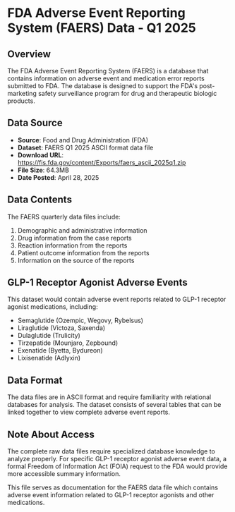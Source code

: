 # FDA Adverse Event Reporting System (FAERS) Data - Q1 2025

## Overview

The FDA Adverse Event Reporting System (FAERS) is a database that contains information on adverse event and medication error reports submitted to FDA. The database is designed to support the FDA's post-marketing safety surveillance program for drug and therapeutic biologic products.

## Data Source

- **Source**: Food and Drug Administration (FDA)
- **Dataset**: FAERS Q1 2025 ASCII format data file
- **Download URL**: https://fis.fda.gov/content/Exports/faers_ascii_2025q1.zip
- **File Size**: 64.3MB
- **Date Posted**: April 28, 2025

## Data Contents

The FAERS quarterly data files include:

1. Demographic and administrative information
2. Drug information from the case reports
3. Reaction information from the reports
4. Patient outcome information from the reports
5. Information on the source of the reports

## GLP-1 Receptor Agonist Adverse Events

This dataset would contain adverse event reports related to GLP-1 receptor agonist medications, including:

- Semaglutide (Ozempic, Wegovy, Rybelsus)
- Liraglutide (Victoza, Saxenda)
- Dulaglutide (Trulicity)
- Tirzepatide (Mounjaro, Zepbound)
- Exenatide (Byetta, Bydureon)
- Lixisenatide (Adlyxin)

## Data Format

The data files are in ASCII format and require familiarity with relational databases for analysis. The dataset consists of several tables that can be linked together to view complete adverse event reports.

## Note About Access

The complete raw data files require specialized database knowledge to analyze properly. For specific GLP-1 receptor agonist adverse event data, a formal Freedom of Information Act (FOIA) request to the FDA would provide more accessible summary information.

This file serves as documentation for the FAERS data file which contains adverse event information related to GLP-1 receptor agonists and other medications.